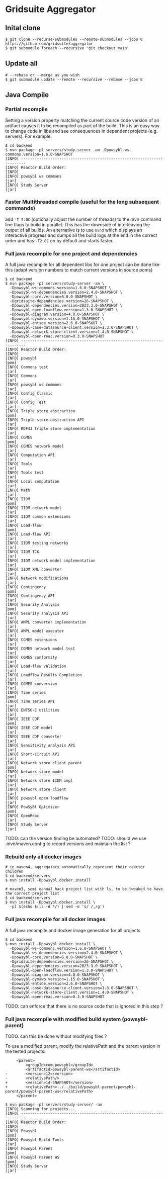 # Gridsuite Aggregator

## Inital clone
```
$ git clone --recurse-submodules --remote-submodules --jobs 8 https://github.com/gridsuite/aggregator
$ git submodule foreach --recursive 'git checkout main'
```

## Update all
```
# --rebase or --merge as you wish
$ git submodule update --remote --recursive --rebase --jobs 8
```

## Java Compile
### Partial recompile
Setting a version property matching the current source code version of an
artifact causes it to be recompiled as part of the build. This is an
easy way to change code in libs and see consequences in dependent projects (e.g. servers). For example:
```
$ cd backend
$ mvn package -pl servers/study-server -am -Dpowsybl-ws-commons.version=1.6.0-SNAPSHOT
[INFO] ------------------------------------------------------------------------
[INFO] Reactor Build Order:
[INFO]
[INFO] powsybl ws commons                                                 [jar]
[INFO] Study Server                                                       [jar]
```

### Faster Multithreaded compile (useful for the long subsequent commands)

add `-T 2.0C` (optionally adjust the number of threads) to the mvn command line flags to build in parallel.
This has the downside of interleaving the output of all builds. An alternative is to use `mvnd` which displays
an interactive progress and dumps all the build logs at the end in the correct order and has `-T2.0C` on by default and starts faster.

### Full java recompile for one project and dependencies
A full java recompile for all dependent libs for one project can be done like this (adapt version numbers to match current versions in source poms)
```
$ cd backend
$ mvn package -pl servers/study-server -am \
  -Dpowsybl-ws-commons.version=1.6.0-SNAPSHOT \
  -Dpowsybl-ws-dependencies.version=2.4.0-SNAPSHOT \
  -Dpowsybl-core.version=6.0.0-SNAPSHOT \
  -Dgridsuite-dependencies.version=26-SNAPSHOT \
  -Dpowsybl-dependencies.version=2023.3.0-SNAPSHOT \
  -Dpowsybl-open-loadflow.version=1.3.0-SNAPSHOT \
  -Dpowsybl-diagram.version=4.0.0-SNAPSHOT \
  -Dpowsybl-dynawo.version=1.15.0-SNAPSHOT \
  -Dpowsybl-entsoe.version=2.6.0-SNAPSHOT \
  -Dpowsybl-case-datasource-client.version=1.3.0-SNAPSHOT \
  -Dpowsybl-network-store-client.version=1.4.0-SNAPSHOT \
  -Dpowsybl-open-reac.version=0.3.0-SNAPSHOT
[INFO] ------------------------------------------------------------------------
[INFO] Reactor Build Order:
[INFO]
[INFO] powsybl                                                            [pom]
[INFO] Commons test                                                       [jar]
[INFO] Commons                                                            [jar]
[INFO] powsybl ws commons                                                 [jar]
[INFO] Config Classic                                                     [jar]
[INFO] Config Test                                                        [jar]
[INFO] Triple store abstraction                                           [pom]
[INFO] Triple store abstraction API                                       [jar]
[INFO] RDF4J triple store implementation                                  [jar]
[INFO] CGMES                                                              [pom]
[INFO] CGMES network model                                                [jar]
[INFO] Computation API                                                    [jar]
[INFO] Tools                                                              [jar]
[INFO] Tools test                                                         [jar]
[INFO] Local computation                                                  [jar]
[INFO] Math                                                               [jar]
[INFO] IIDM                                                               [pom]
[INFO] IIDM network model                                                 [jar]
[INFO] IIDM common extensions                                             [jar]
[INFO] Load-flow                                                          [pom]
[INFO] Load-flow API                                                      [jar]
[INFO] IIDM testing networks                                              [jar]
[INFO] IIDM TCK                                                           [jar]
[INFO] IIDM network model implementation                                  [jar]
[INFO] IIDM XML converter                                                 [jar]
[INFO] Network modifications                                              [jar]
[INFO] Contingency                                                        [pom]
[INFO] Contingency API                                                    [jar]
[INFO] Security Analysis                                                  [pom]
[INFO] Security analysis API                                              [jar]
[INFO] AMPL converter implementation                                      [jar]
[INFO] AMPL model executor                                                [jar]
[INFO] CGMES extensions                                                   [jar]
[INFO] CGMES network model test                                           [jar]
[INFO] CGMES conformity                                                   [jar]
[INFO] Load-flow validation                                               [jar]
[INFO] Loadflow Results Completion                                        [jar]
[INFO] CGMES conversion                                                   [jar]
[INFO] Time series                                                        [pom]
[INFO] Time series API                                                    [jar]
[INFO] ENTSO-E utilities                                                  [jar]
[INFO] IEEE CDF                                                           [pom]
[INFO] IEEE CDF model                                                     [jar]
[INFO] IEEE CDF converter                                                 [jar]
[INFO] Sensitivity analysis API                                           [jar]
[INFO] Short-circuit API                                                  [jar]
[INFO] Network store client parent                                        [pom]
[INFO] Network store model                                                [jar]
[INFO] Network store IIDM impl                                            [jar]
[INFO] Network store client                                               [jar]
[INFO] powsybl open loadflow                                              [jar]
[INFO] PowSyBl Optimizer                                                  [pom]
[INFO] OpenReac                                                           [jar]
[INFO] Study Server                                                       [jar]
```

TODO: can the version finding be automated?
TODO: should we use .mvn/maven.config to record versions and maintain the list ?

### Rebuild only all docker images

```
# in maven4, aggregators automatically represent their reactor children
$ cd backend/servers
$ mvn install -Dpowsybl.docker.install
```

```
# maven3, semi manual hack project list with ls, to be tweaked to have the correct project list
$ cd backend/servers
$ mvn install -Dpowsybl.docker.install \
  -pl $(echo $(ls -d */) | sed -e 's/ /,/g')
```

### Full java recompile for all docker images
A full java recompile and docker image generation for all projects
```
$ cd backend
$ mvn install -Dpowsybl.docker.install \
  -Dpowsybl-ws-commons.version=1.6.0-SNAPSHOT \
  -Dpowsybl-ws-dependencies.version=2.4.0-SNAPSHOT \
  -Dpowsybl-core.version=6.0.0-SNAPSHOT \
  -Dgridsuite-dependencies.version=26-SNAPSHOT \
  -Dpowsybl-dependencies.version=2023.3.0-SNAPSHOT \
  -Dpowsybl-open-loadflow.version=1.3.0-SNAPSHOT \
  -Dpowsybl-diagram.version=4.0.0-SNAPSHOT \
  -Dpowsybl-dynawo.version=1.15.0-SNAPSHOT \
  -Dpowsybl-entsoe.version=2.6.0-SNAPSHOT \
  -Dpowsybl-case-datasource-client.version=1.3.0-SNAPSHOT \
  -Dpowsybl-network-store-client.version=1.4.0-SNAPSHOT \
  -Dpowsybl-open-reac.version=0.3.0-SNAPSHOT
```
TODO: can enforce that there is no source code that is ignored in this step ?

### Full java recompile with modified build system (powsybl-parent)
TODO. can this be done without modifying files ?

To use a modified parent, modify the relativePath and the parent version in the tested projects:
```
     <parent>
         <groupId>com.powsybl</groupId>
         <artifactId>powsybl-parent-ws</artifactId>
-        <version>12</version>
-        <relativePath/>
+        <version>14-SNAPSHOT</version>
+        <relativePath>../../build/powsybl-parent/powsybl-parent/powsybl-parent-ws</relativePath>
     </parent>
```

```
$ mvn package -pl servers/study-server/ -am
[INFO] Scanning for projects...
[INFO] ------------------------------------------------------------------------
[INFO] Reactor Build Order:
[INFO]
[INFO] Powsybl                                                            [pom]
[INFO] Powsybl Build Tools                                                [jar]
[INFO] Powsybl Parent                                                     [pom]
[INFO] Powsybl Parent WS                                                  [pom]
[INFO] Study Server                                                       [jar]
```
